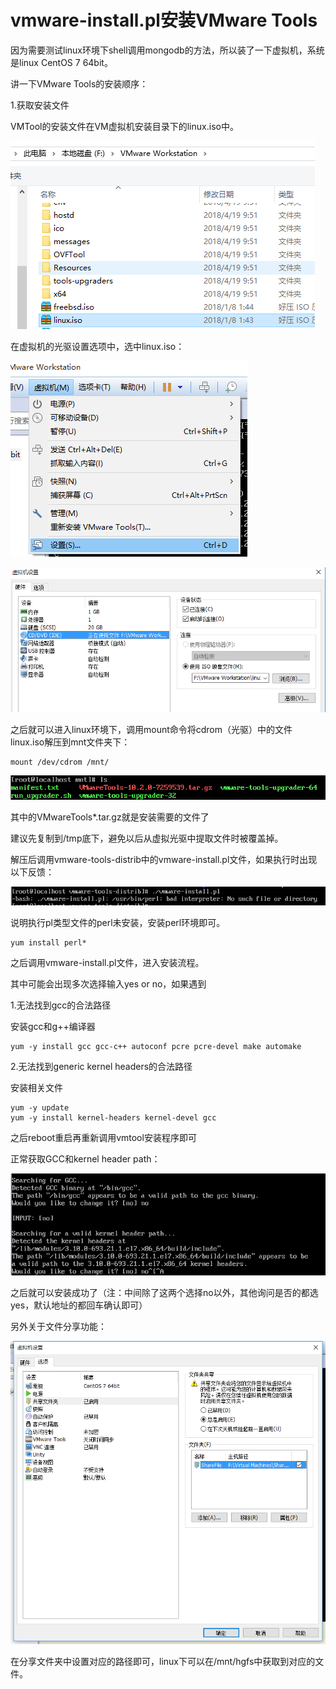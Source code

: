 # vmware-install.pl安装VMware Tools



因为需要测试linux环境下shell调用mongodb的方法，所以装了一下虚拟机，系统是linux CentOS 7 64bit。

讲一下VMware Tools的安装顺序：

1.获取安装文件

VMTool的安装文件在VM虚拟机安装目录下的linux.iso中。

![img](https://raw.githubusercontent.com/lscool66/cloudimg/master/Typora/20180419165226755)

在虚拟机的光驱设置选项中，选中linux.iso：

![img](https://raw.githubusercontent.com/lscool66/cloudimg/master/Typora/20180419165326973)

![img](https://raw.githubusercontent.com/lscool66/cloudimg/master/Typora/20180419165339234)

之后就可以进入linux环境下，调用mount命令将cdrom（光驱）中的文件linux.iso解压到mnt文件夹下：

```shell
mount /dev/cdrom /mnt/
```

![img](https://raw.githubusercontent.com/lscool66/cloudimg/master/Typora/20180419170234612)

其中的VMwareTools*.tar.gz就是安装需要的文件了

建议先复制到/tmp底下，避免以后从虚拟光驱中提取文件时被覆盖掉。

解压后调用vmware-tools-distrib中的vmware-install.pl文件，如果执行时出现以下反馈：

![img](https://raw.githubusercontent.com/lscool66/cloudimg/master/Typora/20180419170710655)

说明执行pl类型文件的perl未安装，安装perl环境即可。

```shell
yum install perl*
```

之后调用vmware-install.pl文件，进入安装流程。

其中可能会出现多次选择输入yes or no，如果遇到

1.无法找到gcc的合法路径

安装gcc和g++编译器

```shell
yum -y install gcc gcc-c++ autoconf pcre pcre-devel make automake
```

2.无法找到generic kernel headers的合法路径

安装相关文件

```shell
yum -y update  
yum -y install kernel-headers kernel-devel gcc
```

之后reboot重启再重新调用vmtool安装程序即可

正常获取GCC和kernel header path：

![img](https://raw.githubusercontent.com/lscool66/cloudimg/master/Typora/20180420124150774)

之后就可以安装成功了（注：中间除了这两个选择no以外，其他询问是否的都选yes，默认地址的都回车确认即可）

另外关于文件分享功能：

![img](https://raw.githubusercontent.com/lscool66/cloudimg/master/Typora/20180420124606747)

在分享文件夹中设置对应的路径即可，linux下可以在/mnt/hgfs中获取到对应的文件。